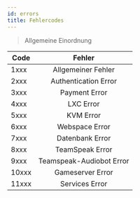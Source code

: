 ```yaml
---
id: errors
title: Fehlercodes
---
```


> Allgemeine Einordnung

|Code|Fehler|
| ------------- | :-----------: |
|1xxx|Allgemeiner Fehler|
|2xxx|Authentication Error|
|3xxx|Payment Error|
|4xxx|LXC Error|
|5xxx|KVM Error|
|6xxx|Webspace Error|
|7xxx|Datenbank Error|
|8xxx|TeamSpeak Error|
|9xxx|Teamspeak-Audiobot Error|
|10xxx|Gameserver Error|
|11xxx|Services Error|
